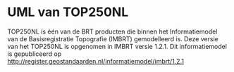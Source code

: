 # UML van TOP250NL
TOP250NL is één van de BRT producten die binnen het Informatiemodel van de Basisregistratie Topografie (IMBRT) gemodelleerd is.
Deze versie van het TOP250NL is opgenomen in IMBRT versie 1.2.1. Dit informatiemodel is gepubliceerd op 
http://register.geostandaarden.nl/informatiemodel/imbrt/1.2.1